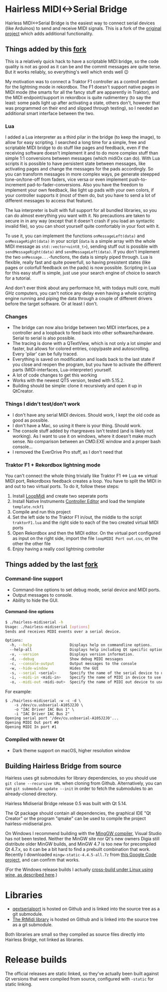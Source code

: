 # Hairless MIDI<->Serial Bridge

Hairless MIDI<->Serial Bridge is the easiest way to connect serial devices (like Arduinos) to send and receive MIDI signals. This is a fork of the [original project](http://projectgus.github.com/hairless-midiserial/) which adds additional functionality.

## Things added by this [fork](eringerli/hairless-midiserial)

This is a relatively quick hack to have a scriptable MIDI bridge, so the code quality is not as good as it can be and the commit messages are quite terse. But it works reliably, so everything's well which ends well :wink:

My motivation was to connect a Traktor F1 controller as a controll pendant for the lightning mode in rekordbox. The F1 doesn't support native pages in MIDI mode (the smarts for all the fancy stuff are apparently in Traktor), and the MIDI endpoint/support in rekordbox is quite rudimentery (to say the least: some pads light up after activating a state, others don't, however that was programmed on their end and slipped through testing), so I needed an additional smart interface between the two.

### Lua

I added a Lua interpreter as a third pilar in the bridge (to keep the image), to allow for easy scripting. I searched a long time for a simple, free and scriptable MIDI bridge to do stuff like pages and feedback, even if the receiving software doesn't implement it and to do more complex stuff than simple 1:1 conversions between messages (which midiOx can do). With Lua scripts it is possible to have persistent state between messages, like activating pages and change the messages for the pads accordingly. So you can transform messages in more complex ways, pe generate steepped tone-on/tone-off from faders, vice versa or even implement push-to-increment pad-to-fader-conversions. Also you have the freedom to implement your own feedback, like light up pads with your own colors, if your controller supports it (most of them do, but you have to send a lot of different messages to access that feature).

The lua interpreter is built with full support for all bundled libraries, so you can do almost everything you want with it. No precautions are taken to secure in in any way (except that it doesn't crash if you load an syntactic invalid file), so you can shoot yourself quite comfortably in your foot with it.

To use it, you can implement the functions ```onMessageLeft(data)``` and ```onMessageRight(data)``` in your script (`data` is a simple array with the whole MIDI message as `std::vector<uint8_t>`), sending stuff out is possible with ```sendMessageRight(data)``` and ```sendMessageLeft(data)```. If you don't implement the two `onMessage...`-functions, the data is simply piped through. Lua is flexible, really fast and quite powerfull, so having presistent states (like pages or colorfull feedback on the pads) is now possible. Scripting in Lua for this easy stuff is simple, just use your search engine of choice to search for a tutorial.

And don't ever think about any performace hit, with todays multi core, multi GHz computers, you can't notice any delay even having a whole scripting engine running and piping the data through a couple of different drivers before the target software. Or at least I don't.

### Changes

- The bridge can now also bridge between two MIDI interfaces, pe a controller and a loopback to feed back into other software/hardware. Serial to serial is also possible.
- The tracing is done with a QTextView, which is not only a lot simpler and faster, but allows for colored entries, copy/paste and autoscrolling. Every 'pilar' can be fully traced.
- Everything is saved on modification and loads back to the last state if you close and reopen the program, but you have to activate the different parts (MIDI-interfaces, Lua-interpreter) yourself.
- A lot of code changes to get this working
- Works with the newest QT5 version, tested with 5.15.2.
- Building should be simple: clone it recursively and open it up in QtCreator.

### Things I didn't test/don't work

- I don't have any serial MIDI devices. Should work, I kept the old code as good as possible.
- I don't have a Mac, so using it there is your thing. Should work.
- The console stuff added by rhargreaves isn't tested (and is likely not working). As I want to use it on windows, where it doesn't make much sense. No comparison between an CMD.EXE window and a proper bash console...
- I removed the EverDrive Pro stuff, as I don't need that

### Traktor F1 + Rekordbox lightning mode

You can't connect the whole thing trivially like Traktor F1 <=> Lua <=> virtual MIDI port, Rekordboxs feedback creates a loop. You have to split the MIDI in and out to two virtual ports. To do it, follow these steps: 

1. Install [LoopMidi](https://www.tobias-erichsen.de/software/loopmidi.html) and create two seperate ports
1. Install Native Instruments [Controller Editor](https://www.native-instruments.com/en/support/downloads/drivers-other-files/) and load the template ```template.nckf1```
1. Compile and run this project
1. Set the left side to the Traktor F1 in/out, the middle to the script ```traktorF1.lua``` and the right side to each of the two created virtual MIDI ports
1. Open Rekordbox and then the MIDI editor. On the virtual port configured as input on the right side, import the file ```loopMIDI Port out.csv```, on the other the other file
1. Enjoy having a really cool lightning controller

## Things added by the last [fork](rhargreaves/hairless-midiserial)

### Command-line support

- Command-line options to set debug mode, serial device and MIDI ports.
- Output messages to console.
- Ability to hide the GUI.

#### Command-line options

```sh
$ ./hairless-midiserial -h
Usage: ./hairless-midiserial [options]
Sends and receives MIDI events over a serial device.

Options:
  -h, --help                 Displays help on commandline options.
  --help-all                 Displays help including Qt specific options.
  -v, --version              Displays version information.
  -d, --debug                Show debug MIDI messages
  -c, --console-output       Output messages to the console
  -w, --hide-window          Hides the GUI
  -s, --serial <serial>      Specify the name of the serial device to use
  -i, --midi-in <midi-in>    Specify the name of MIDI in device to use
  -o, --midi-out <midi-out>  Specify the name of MIDI out device to use
```

For example:

```
$ ./hairless-midiserial -w -c -d \
    -s /dev/cu.usbserial-A105J2JO \
    -o "IAC Driver IAC Bus 1" \
    -i "IAC Driver IAC Bus 2"
Opening serial port '/dev/cu.usbserial-A105J2JO'...
Opening MIDI Out port #0
Opening MIDI In port #1
```

### Compiled with newer Qt

- Dark theme support on macOS, higher resolution window

## Building Hairless Bridge from source

Hairless uses git submodules for library dependencies, so you should use `git clone --recursive URL` when cloning from Github. Alternatively, you can run `git submodule update --init` in order to fetch the submodules to an already-cloned directory.

Hairless Midiserial Bridge release 0.5 was built with Qt 5.14.

The Qt package should contain all dependencies, the graphical IDE "Qt Creator" or the program "qmake" can be used to compile the project hairless-midiserial.pro.

On Windows I recommend building with the [MingGW compiler](http://www.mingw.org/), Visual Studio has not been tested. Neither the MinGW site nor Qt's new owners Digia still distribute older MinGW builds, and MinGW 4.7 is too new for precompiled Qt 4.7.x, so it can be a bit hard to find a prebuilt combination that work. Recently I downloaded `mingw-static-4.4.5-all.7z` from [this Google Code project](https://code.google.com/p/qp-gcc/downloads/list), and can confirm that works.

(For the Windows release builds I actually [cross-build under Linux using wine, as described here](http://projectgus.com/2011/09/developing-qt-apps-for-windows-using-linux-wine/).)

# Libraries

- [qextserialport](https://code.google.com/p/qextserialport/) is hosted on Github and is linked into the source tree as a git submodule.
- [The RtMidi library](https://github.com/thestk/rtmidi) is hosted on Github and is linked into the source tree as a git submodule.

Both libraries are small so they compiled as source files directly into Hairless Bridge, not linked as libraries.

# Release builds

The official releases are static linked, so they've actually been built against Qt versions that were compiled from source, configured with `-static` for static linking.
